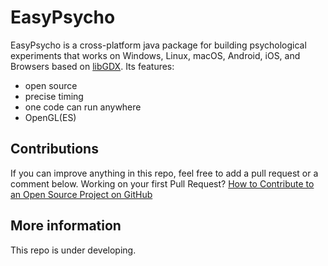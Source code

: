 # EasyPsycho

EasyPsycho is a cross-platform java package for building psychological experiments 
that works on Windows, Linux, macOS, Android, iOS, and Browsers based on [libGDX](https://libgdx.com). Its features: 

* open source
* precise timing
* one code can run anywhere
* OpenGL(ES)


## Contributions

If you can improve anything in this repo, feel free to add a pull request or a comment below.
Working on your first Pull Request? [How to Contribute to an Open Source Project on GitHub](https://kcd.im/pull-request)

## More information

This repo is under developing. 